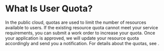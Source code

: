 # What Is User Quota?<a name="dws_03_0034"></a>

In the public cloud, quotas are used to limit the number of resources available to users. If the existing resource quota cannot meet your service requirements, you can submit a work order to increase your quota. Once your application is approved, we will update your resource quota accordingly and send you a notification. For details about the quotas, see .

